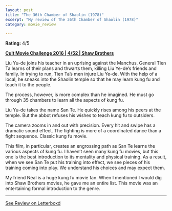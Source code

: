 ```yaml
---
layout: post
title: "The 36th Chamber of Shaolin (1978)"
excerpt: "My review of The 36th Chamber of Shaolin (1978)"
category: movie_review

---
```


**Rating:** 4/5

<b><a href="https://boxd.it/q7ygw/detail">Cult Movie Challenge 2016 | 4/52 | Shaw Brothers</a></b>

Liu Yu-de joins his teacher in an uprising against the Manchus. General Tien Ta learns of their plans and thwarts them, killing Liu Ye-de’s friends and family. In trying to run, Tien Ta’s men injure Liu Ye-de. With the help of a local, he sneaks into the Shaolin temple so that he may learn kung fu and teach it to the people.

The process, however, is more complex than he imagined. He must go through 35 chambers to learn all the aspects of kung fu.

Liu Yu-de takes the name San Te. He quickly rises among his peers at the temple. But the abbot refuses his wishes to teach kung fu to outsiders.

The camera zooms in and out with precision. Every hit and swipe has a dramatic sound effect. The fighting is more of a coordinated dance than a fight sequence. Classic kung fu movie.

This film, in particular, creates an engrossing path as San Te learns the various aspects of kung fu. I haven’t seen many kung fu movies, but this one is the best introduction to its mentality and physical training. As a result, when we see San Te put his training into effect, we see pieces of his training coming into play. We understand his choices and may expect them.

My friend Neal is a huge kung fu movie fan. When I mentioned I would dig into Shaw Brothers movies, he gave me an entire list. This movie was an entertaining formal introduction to the genre.

<hr>

[See Review on Letterboxd](https://boxd.it/5whbvr)
